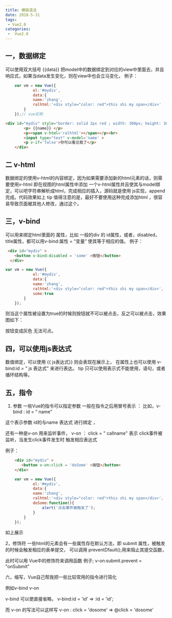 ```yaml
---
title: 模版语法
date: 2018-5-31
tags:
 - Vue2.0
categories:
 -  Vue2.0
---
```


## 一，数据绑定
可以使用双大括号 {{data}}  把model中的数据绑定到对应的view中里面去，并且响应式，如果当data发生变化，则在view中也会立马变化，
例子：
```javascript 
    var vm = new Vue({
            el:'#mydiv',
            data:{
            name:'zhang',
            ralhtml:'<div style="color: red">this shi my span</div>'
        }
    });// vue实例
```

```html
<div id="mydiv" style="border: solid 2px red ; width: 300px; height: 300px">
        <p> {{name}} </p>
        <p><span v-html='ralhtml'></span></p><br>
        <input type="text" v-model='name' > 
        <p v-if='false'>你可以看见我了</p>
    </div>
```

## 二 v-html
数据绑定的使用v-html的内容绑定，因为如果需要添加新的html元素的话，则需要使用v-html
即在视图的html属性中添加 一个v-html属性并且使其与model绑定，可以吧字符串解析成html，完成相应的插入，源码就是使用 js实现，append完成。代码效果如上
tip 值得注意的是，最好不要使用这种完成添加html ，很容易导致页面被其他人修改，通过这个。

## 三，v-bind 
可以用来绑定html里面的 属性，比如 一般的div 的 id属性，或者，disabled，title属性，都可以用v-bind:属性 = “变量”  使其等于相应的值。
例子：
```html
 <div id="mydiv" >
    <button v-bind:disabled = 'some' >按钮</button>
  </div>
```
```js
var vm = new Vue({
            el:'#mydiv',
            data:{
            name:'zhang',
            ralhtml:'<div style="color: red">this shi my span</div>',
            some:true
        }
    });
```

则当这个属性被设置为true的时候则按钮就不可以被点击，反之可以被点击，效果图如下：

按钮变成灰色 无法可点。

## 四，可以使用js表达式
数值绑定，可以使用 {{ js表达式}} 则会表现在展示上，
在属性上也可以使用 v-bind:id = " js 表达式" 来进行表达。
tip 只可以使用表示式不能使用，语句，或者循环结构等。

## 五，指令

1. 参数
一些Vue的指令可以指定参数 一般在指令之后用冒号表示 ： 
比如，v-bind : id = “ name”  

这个表示参数 id的与name 表达式 进行绑定 ，

还有一种是v-on 用来监听事件，
v-on ： click = " callname" 
表示 click事件被监听，当发生click事件发生时 触发相应表达式  

例子：

```html 
    <div id="mydiv" >
       <button v-on:click = 'doSome' >按钮</button>
    </div>
```
```javascript
    var vm = new Vue({
            el:'#mydiv',
            data:{
            name:'zhang',
            ralhtml:'<div style="color: red">this shi my span</div>',
            doSome:function(){
                alert('点击事件被触发了');
            }
        }
    });
```




如上展示

2，修饰符
一些html的元素会有一些属性存在默认方法，即
submit 属性，被触发的时候会触发相应的表单提交，
可以调用 preventDfault();用来阻止其提交函数，

此时可以用 Vue中的修饰符来调用函数
例子;
v-on:submit.prevent = "onSubmit"


六，缩写，Vue自己帮我把一些比较常用的指令进行简化

例如v-bind 
v-on

v-bind 可以使直接省略，
v-bind:id = 'id' => :id = 'id';
 
而 v-on 的写法可以这样写
v-on : click = 'dosome' => @click = 'dosome'



